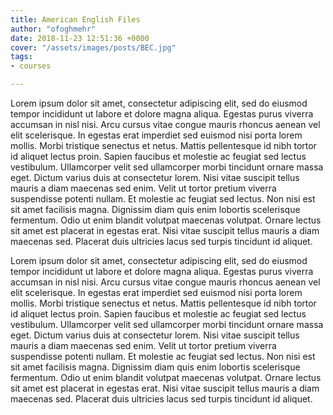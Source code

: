 ```yaml
---
title: American English Files
author: "ofoghmehr"
date: 2018-11-23 12:51:36 +0000
cover: "/assets/images/posts/BEC.jpg"
tags:
- courses

---
```

Lorem ipsum dolor sit amet, consectetur adipiscing elit, sed do eiusmod tempor incididunt ut labore et dolore magna aliqua. Egestas purus viverra accumsan in nisl nisi. Arcu cursus vitae congue mauris rhoncus aenean vel elit scelerisque. In egestas erat imperdiet sed euismod nisi porta lorem mollis. Morbi tristique senectus et netus. Mattis pellentesque id nibh tortor id aliquet lectus proin. Sapien faucibus et molestie ac feugiat sed lectus vestibulum. Ullamcorper velit sed ullamcorper morbi tincidunt ornare massa eget. Dictum varius duis at consectetur lorem. Nisi vitae suscipit tellus mauris a diam maecenas sed enim. Velit ut tortor pretium viverra suspendisse potenti nullam. Et molestie ac feugiat sed lectus. Non nisi est sit amet facilisis magna. Dignissim diam quis enim lobortis scelerisque fermentum. Odio ut enim blandit volutpat maecenas volutpat. Ornare lectus sit amet est placerat in egestas erat. Nisi vitae suscipit tellus mauris a diam maecenas sed. Placerat duis ultricies lacus sed turpis tincidunt id aliquet. 

Lorem ipsum dolor sit amet, consectetur adipiscing elit, sed do eiusmod tempor incididunt ut labore et dolore magna aliqua. Egestas purus viverra accumsan in nisl nisi. Arcu cursus vitae congue mauris rhoncus aenean vel elit scelerisque. In egestas erat imperdiet sed euismod nisi porta lorem mollis. Morbi tristique senectus et netus. Mattis pellentesque id nibh tortor id aliquet lectus proin. Sapien faucibus et molestie ac feugiat sed lectus vestibulum. Ullamcorper velit sed ullamcorper morbi tincidunt ornare massa eget. Dictum varius duis at consectetur lorem. Nisi vitae suscipit tellus mauris a diam maecenas sed enim. Velit ut tortor pretium viverra suspendisse potenti nullam. Et molestie ac feugiat sed lectus. Non nisi est sit amet facilisis magna. Dignissim diam quis enim lobortis scelerisque fermentum. Odio ut enim blandit volutpat maecenas volutpat. Ornare lectus sit amet est placerat in egestas erat. Nisi vitae suscipit tellus mauris a diam maecenas sed. Placerat duis ultricies lacus sed turpis tincidunt id aliquet. 
